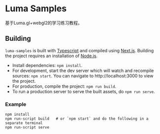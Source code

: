 # Luma Samples
基于Luma.gl+webgl2的学习练习教程。
## Building
`luma-samples` is built with [Typescript](https://www.typescriptlang.org/)
and compiled using [Next.js](https://nextjs.org/). Building the project
requires an installation of [Node.js](https://nodejs.org/en/).

- Install dependencies: `npm install`.
- For development, start the dev server which will watch and recompile
  sources: `npm start`. You can navigate to http://localhost:3000 to view the project.
- For production, compile the project: `npm run build`.
- To run a production server to serve the built assets, do `npm run serve`.

### Example

```
npm install
npm run-script build   # or `npm start` and do the following in a separate terminal
npm run-script serve
```
